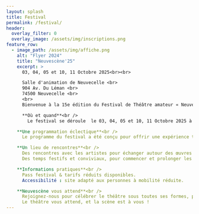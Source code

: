 ```yaml
---
layout: splash
title: Festival
permalink: /festival/
header:
  overlay_filter: 0
  overlay_image: /assets/img/inscriptions.png
feature_row:
  - image_path: /assets/img/affiche.png
    alt: "Flyer 2024"
    title: "Neuvescène'25"
    excerpt: >
      03, 04, 05 et 10, 11 Octobre 2025<br><br>

      Salle d'animation de Neuvecelle <br>
      904 Av. Du Léman <br>
      74500 Neuvecelle <br>
      <br>
      Bienvenue à la 15e édition du Festival de Théâtre amateur « NeuveScène’25 » un rendez-vous incontournable pour les amoureux de la scène, de l’émotion et de la création artistique !<br>

      **Où et quand**<br />
        Le festival se déroule  le 03, 04, 05 et 10, 11 Octobre 2025 à  la salle d’animation de Neuvecelle un cadre unique qui devient, le temps de quelques jours, le théâtre vivant d’une programmation riche, engagée et festive.

    **Une programmation éclectique**<br />
      Le programme du festival a été conçu pour offrir une expérience théâtrale accessible à tous, mêlant tradition et modernité, réflexion et divertissement. Que vous soyez passionné de théâtre, curieux ou simple promeneur, vous y trouverez de quoi nourrir votre imagination et vos émotions.

    **Un lieu de rencontres**<br />
      Des rencontres avec les artistes pour échanger autour des œuvres présentées.
      Des temps festifs et conviviaux, pour commencer et prolonger les soirées dans une ambiance chaleureuse dans un espace convivial avec petite restauration et buvette.

    **Informations pratiques**<br />
      Pass festival & tarifs réduits disponibles.
      Accessibilité : site adapté aux personnes à mobilité réduite.

    **Neuvescène vous attend**<br />
      Rejoignez-nous pour célébrer le théâtre sous toutes ses formes, partager des émotions, réfléchir, rire et vibrer ensemble.
      Le théâtre vous attend, et la scène est à vous !
---
```

